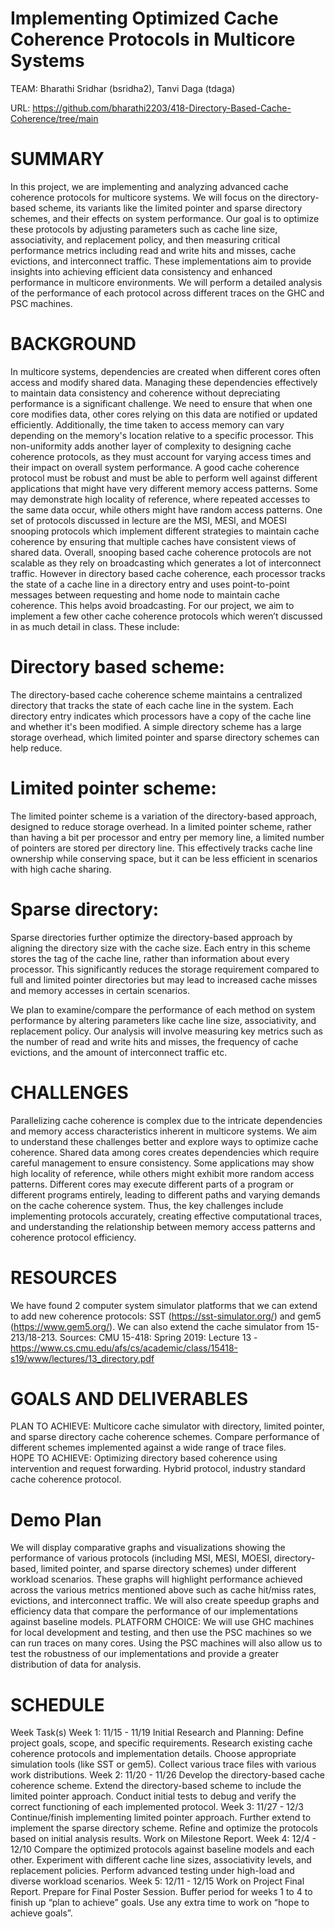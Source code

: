# Implementing Optimized Cache Coherence Protocols in Multicore Systems

TEAM: Bharathi Sridhar (bsridha2), Tanvi Daga (tdaga)		

URL: https://github.com/bharathi2203/418-Directory-Based-Cache-Coherence/tree/main

# SUMMARY
In this project, we are implementing and analyzing advanced cache coherence protocols for multicore systems. We will focus on the directory-based scheme, its variants like the limited pointer and sparse directory schemes, and their effects on system performance. Our goal is to optimize these protocols by adjusting parameters such as cache line size, associativity, and replacement policy, and then measuring critical performance metrics including read and write hits and misses, cache evictions, and interconnect traffic. These implementations aim to provide insights into achieving efficient data consistency and enhanced performance in multicore environments. We will perform a detailed analysis of the performance of each protocol across different traces on the GHC and PSC machines. 	
 							
# BACKGROUND
In multicore systems, dependencies are created when different cores often access and modify shared data. Managing these dependencies effectively to maintain data consistency and coherence without depreciating performance is a significant challenge. We need to ensure that when one core modifies data, other cores relying on this data are notified or updated efficiently. Additionally, the time taken to access memory can vary depending on the memory's location relative to a specific processor. This non-uniformity adds another layer of complexity to designing cache coherence protocols, as they must account for varying access times and their impact on overall system performance. A good cache coherence protocol must be robust and must be able to perform well against different applications that might have very different memory access patterns. Some may demonstrate high locality of reference, where repeated accesses to the same data occur, while others might have random access patterns. 
One set of protocols discussed in lecture are the MSI, MESI, and MOESI snooping protocols which implement different strategies to maintain cache coherence by ensuring that multiple caches have consistent views of shared data. 
Overall, snooping based cache coherence protocols are not scalable as they rely on broadcasting which generates a lot of interconnect traffic. However in directory based cache coherence, each processor tracks the state of a cache line in a directory entry and uses point-to-point messages between requesting and home node to maintain cache coherence. This helps avoid broadcasting. 
For our project, we aim to implement a few other cache coherence protocols which weren’t discussed in as much detail in class. These include: 

# Directory based scheme: 
The directory-based cache coherence scheme maintains a centralized directory that tracks the state of each cache line in the system. Each directory entry indicates which processors have a copy of the cache line and whether it's been modified. A simple directory scheme has a large storage overhead, which limited pointer and sparse directory schemes can help reduce. 
# Limited pointer scheme:
The limited pointer scheme is a variation of the directory-based approach, designed to reduce storage overhead. In a limited pointer scheme, rather than having a bit per processor and entry per memory line, a limited number of pointers are stored per directory line. This effectively tracks cache line ownership while conserving space, but it can be less efficient in scenarios with high cache sharing.
# Sparse directory: 
Sparse directories further optimize the directory-based approach by aligning the directory size with the cache size. Each entry in this scheme stores the tag of the cache line, rather than information about every processor. This significantly reduces the storage requirement compared to full and limited pointer directories but may lead to increased cache misses and memory accesses in certain scenarios.

We plan to examine/compare the performance of each method on system performance by altering parameters like cache line size, associativity, and replacement policy. Our analysis will involve measuring key metrics such as the number of read and write hits and misses, the frequency of cache evictions, and the amount of interconnect traffic etc. 		

# CHALLENGES
Parallelizing cache coherence is complex due to the intricate dependencies and memory access characteristics inherent in multicore systems. We aim to understand these challenges better and explore ways to optimize cache coherence. 
Shared data among cores creates dependencies which require careful management to ensure consistency. Some applications may show high locality of reference, while others might exhibit more random access patterns. Different cores may execute different parts of a program or different programs entirely, leading to different paths and varying demands on the cache coherence system. Thus, the key challenges include implementing protocols accurately, creating effective computational traces, and understanding the relationship between memory access patterns and coherence protocol efficiency. 

# RESOURCES
We have found 2 computer system simulator platforms that we can extend to add new coherence protocols: SST (https://sst-simulator.org/) and gem5 (https://www.gem5.org/). We can also extend the cache simulator from 15-213/18-213.
Sources:
CMU 15-418: Spring 2019: Lecture 13 - https://www.cs.cmu.edu/afs/cs/academic/class/15418-s19/www/lectures/13_directory.pdf

# GOALS AND DELIVERABLES
PLAN TO ACHIEVE: Multicore cache simulator with directory, limited pointer, and sparse directory cache coherence schemes. Compare performance of different schemes implemented against a wide range of trace files. 	
HOPE TO ACHIEVE: Optimizing directory based coherence using intervention and request forwarding. Hybrid protocol, industry standard cache coherence protocol.	
# Demo Plan
We will display comparative graphs and visualizations showing the performance of various protocols (including MSI, MESI, MOESI, directory-based, limited pointer, and sparse directory schemes) under different workload scenarios. These graphs will highlight performance achieved across the various metrics mentioned above such as cache hit/miss rates, evictions, and interconnect traffic. We will also create speedup graphs and efficiency data that compare the performance of our implementations against baseline models. 
PLATFORM CHOICE: 
We will use GHC machines for local development and testing, and then use the PSC machines so we can run traces on many cores. Using the PSC machines will also allow us to test the robustness of our implementations and provide a greater distribution of data for analysis. 

# SCHEDULE
Week
Task(s)
Week 1: 
11/15 - 11/19
Initial Research and Planning: Define project goals, scope, and specific requirements. 
Research existing cache coherence protocols and implementation details.
Choose appropriate simulation tools (like SST or gem5).
Collect various trace files with various work distributions.
Week 2: 
11/20 - 11/26
Develop the directory-based cache coherence scheme.
Extend the directory-based scheme to include the limited pointer approach.
Conduct initial tests to debug and verify the correct functioning of each implemented protocol.
Week 3: 
11/27 - 12/3
Continue/finish implementing limited pointer approach.
Further extend to implement the sparse directory scheme.
Refine and optimize the protocols based on initial analysis results. 
Work on Milestone Report.
Week 4: 
12/4 - 12/10
Compare the optimized protocols against baseline models and each other.
Experiment with different cache line sizes, associativity levels, and replacement policies.
Perform advanced testing under high-load and diverse workload scenarios.
Week 5: 
12/11 - 12/15
Work on Project Final Report.
Prepare for Final Poster Session. 
Buffer period for weeks 1 to 4 to finish up “plan to achieve” goals. 
Use any extra time to work on “hope to achieve goals”. 


